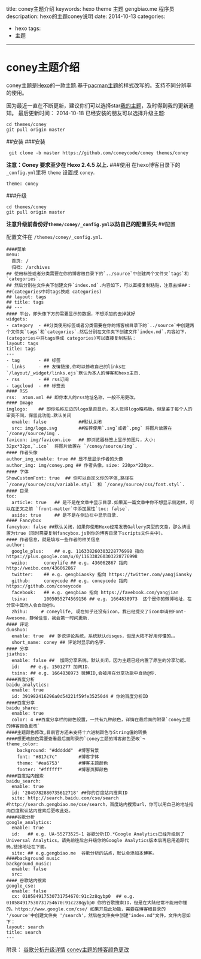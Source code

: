 title: coney主题介绍
keywords: hexo theme 主题 gengbiao.me 程序员
descripation: hexo的主题coney说明
date: 2014-10-13
categories:
- hexo
tags:
- 主题

---

# coney主题介绍
coney主题是[Hexo](http://hexo.io)的一款主题.基于[pacman主题](https://github.com/A-limon/pacman)的样式改写的。支持不同分辨率的使用。

因为最近一直在不断更新，建议你们可以选择star[我的主题](https://github.com/coneycode/coney-hexo-theme)，及时得到我的更新通知。
最后更新时间： 2014-10-18
已经安装的朋友可以选择升级主题:
```
cd themes/coney
git pull origin master
```
##安装
###安装
```
 git clone -b master https://github.com/coneycode/coney themes/coney
```
**注意：Coney 要求至少在 Hexo 2.4.5 以上.** 
###使用
在hexo博客目录下的` _config.yml`里将 `theme` 设置成 `coney`.
```
theme: coney
```
###升级
```
cd themes/coney
git pull origin master
```

**注意升级前备份好`theme/coney/_config.yml`以防自己的配置丢失** 
##配置

配置文件在 `/themes/coney/_config.yml`.

```
####菜单
menu:
  首页: /
  归档: /archives
## 使用标签或者分类需要在你的博客根目录下的`../source`中创建两个文件夹`tags`和`categories`.
## 然后分别在文件夹下创建文件`index.md`.内容如下，可以直接复制粘贴，注意去掉##：
##(categories中将tags换成 categories)
## layout: tags
## title: tags 
## ---
#### 平台，即头像下方的需要显示的数据，不想添加的去掉就好
widgets: 
- category  - ##分类使用标签或者分类需要在你的博客根目录下的`../source`中创建两个文件夹`tags`和`categories`.然后分别在文件夹下创建文件`index.md`.内容如下，(categories中将tags换成 categories)可以直接复制粘贴：
layout: tags
title: tags 
---
- tag       - ## 标签
- links     - ## 友情链接,你可以修改自己的links在 `/layout/_widget/links.ejs`默认为本人的博客和hexo主页.
- rss       - ## rss订阅
- tagcloud  - ## 标签云
#### RSS
rss:  atom.xml ## 即你本人的rss地址名称，一般不用更改。
#### Image
imglogo:    ## 即你名称左边的logo是否显示，本人觉得logo略鸡肋，但是鉴于每个人的审美不同，保留此功能.默认关闭
  enable: false            ##默认关闭           
  src: img/logo.svg        ##推荐使用`.svg`或者`.png` 将图片放置在 `/coney/source/img`.
favicon: img/favicon.ico   ## 即浏览器标签上显示的图片，大小: 32px*32px,`.ico`  将图片放置在 `/coney/source/img`.
#### 作者头像
author_img_enable: true ## 是不是显示作者的头像
author_img: img/coney.png ## 作者头像，size: 220px*220px.
#### 字体
ShowCustomFont: true  ## 你可以自定义你的字体,路径在 `/coney/source/css/variable.styl` 和 `/coney/source/css/font.styl`.
#### 目录
toc:
  article: true   ## 是不是在文章中显示目录.如果某一篇文章中你不想显示侧边栏，可以在正文之前 `front-matter`中添加属性`toc: false`.
  aside: true     ## 是不是在侧边栏中显示目录.
#### Fancybox
fancybox: false ##默认关闭，如果你使用Hexo经常发表Gallery类型的文章，那么请设置为true（同时需要复制fancybox.js到你的博客目录下scripts文件夹中）。
#### 作者信息，就是填写一些作者的相关信息
author:
  google_plus:    ## e.g. 116338260303228776998 指向 https://plus.google.com/u/0/116338260303228776998
  weibo:      coneylife ## e.g. 436062867 指向 http://weibo.com/436062867
  twitter:    ## e.g. gengbiaosky 指向 https://twitter.com/yangjiansky
  github:     coneycode ## e.g. coneycode 指向 https://github.com/coneycode
  facebook:   ## e.g. gengbiao 指向 https://favebook.com/yangjian
  tsina:      1005055274569156 ## e.g. 1664838973  这个是你的微博地址，在分享中其他人会自动@你。
  zhihu:     # coneylife, 现在知乎还没有icon，我已经提交了icon申请到Font-Awesome，静候佳音，我会第一时间更新.
#### 评论
duoshuo: 
  enable: true  ## 多说评论系统，系统默认disqus，但是大陆不好用你懂的。。
  short_name: coney ## 评论时显示的名字.
#### 分享
jiathis:
  enable: false ##  加网分享系统。默认关闭，因为主题已经内置了原生的分享功能。
  id:    ## e.g. 1501277 加网ID. 
  tsina: ## e.g. 1664838973 微博ID,会被用在分享功能中自动@你.
####百度分析
baidu_analytics:
  enable: true
  id: 391982416296a0d54221f59fe35250d4 # 你的百度分析ID
####百度分享
baidu_share:
  enable: true
  color: 4 ##百度分享栏的颜色设置，一共有九种颜色，详情在最后面的附录`coney主题的博客颜色更改`
####主题颜色修改,目前官方还未支持十六进制颜色与String值的转换
####想更改颜色需要查看最后面附录的`coney主题的博客颜色更改`¬
theme_color: 
    background: "#dddddd"  #博客背景
    font: "#817c7c"        #博客字体
    theme: '#ea6753'       #博客主题颜色
    footer: "#ffffff"      #博客页脚颜色
####百度站内搜索 
baidu_search:
  enable: true
  id: '2049782880735612718' ##你的百度站内搜索ID
  site: http://search.baidu.com/cse/search  #http://search.gengbiao.me/cse/search，百度站内搜索url，你可以用自己的地址指向百度默认站内搜索后更改此处。
####谷歌分析
google_analytics:
  enable: true
  id:   ## e.g. UA-55273525-1 谷歌分析ID.*Google Analytics已经升级到了Universal Analytics。请先前往后台升级你的Google Analytics版本后再启用追踪代码,链接地址在下面。
  site: ## e.g.gengbiao.me  谷歌分析的站点，默认会添加本博客。
####background music 
background_music:
  enable: false
  src: 
#### 谷歌站内搜索
google_cse: 
  enable: false  
  cx: 010584917530731754670:91c2z8qybp0  ## e.g. 010584917530731754670:91c2z8qybp0 你的谷歌搜索ID，但是在大陆经常不能用你懂的。https://www.google.com/cse/ 如果开启此功能，需要在博客根目录的 '/source'中创建文件夹 '/search'，然后在文件夹中创建"index.md"文件。文件内容如下：
layout: search 
title: search
---
```
附录：
[谷歌分析升级详情](https://developers.google.com/analytics/devguides/collection/upgrade/?hl=zh_CN)
[coney主题的博客颜色更改](http://gengbiao.me/2014/10/16/coney%E4%B8%BB%E9%A2%98%E7%9A%84%E5%8D%9A%E5%AE%A2%E9%A2%9C%E8%89%B2%E6%9B%B4%E6%94%B9/)